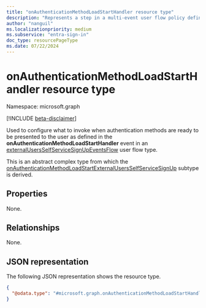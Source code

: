 ```yaml
---
title: "onAuthenticationMethodLoadStartHandler resource type"
description: "Represents a step in a multi-event user flow policy defining what happens when authentication methods are ready to be presented to the user."
author: "nanguil"
ms.localizationpriority: medium
ms.subservice: "entra-sign-in"
doc_type: resourcePageType
ms.date: 07/22/2024
---
```


# onAuthenticationMethodLoadStartHandler resource type

Namespace: microsoft.graph

[!INCLUDE [beta-disclaimer](../../includes/beta-disclaimer.md)]

Used to configure what to invoke when authentication methods are ready to be presented to the user as defined in the **onAuthenticationMethodLoadStartHandler** event in an [externalUsersSelfServiceSignUpEventsFlow](externalUsersSelfServiceSignUpEventsFlow.md) user flow type.

This is an abstract complex type from which the [onAuthenticationMethodLoadStartExternalUsersSelfServiceSignUp](../resources/onauthenticationmethodloadstartexternalusersselfservicesignup.md) subtype is derived.


## Properties

None.

## Relationships
None.

## JSON representation
The following JSON representation shows the resource type.
<!-- {
  "blockType": "resource",
  "@odata.type": "microsoft.graph.onAuthenticationMethodLoadStartHandler"
}
-->
``` json
{
  "@odata.type": "#microsoft.graph.onAuthenticationMethodLoadStartHandler"
}
```

